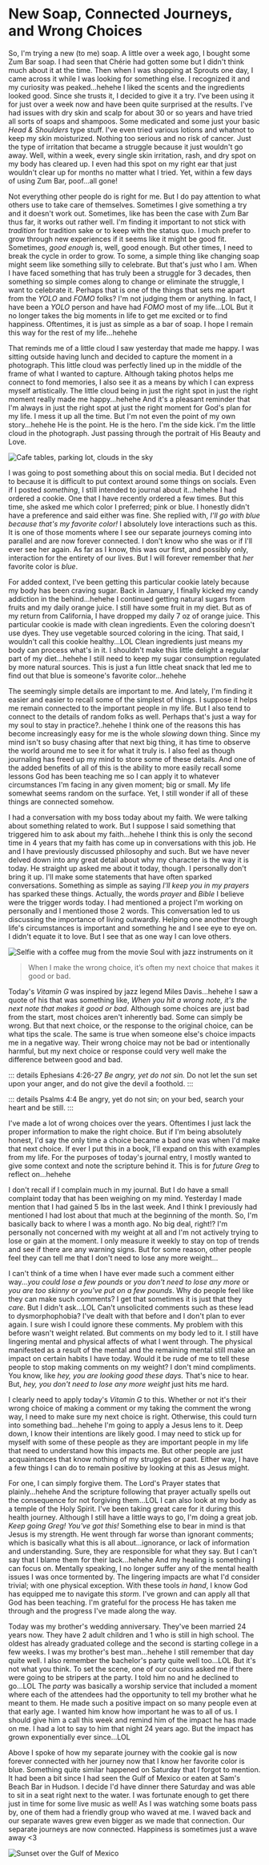 # New Soap, Connected Journeys, and Wrong Choices

So, I'm trying a new (to me) soap. A little over a week ago, I bought some Zum Bar soap. I had seen that Chérie had gotten some but I didn't think much about it at the time. Then when I was shopping at Sprouts one day, I came across it while I was looking for something else. I recognized it and my curiosity was peaked...hehehe I liked the scents and the ingredients looked good. Since she trusts it, I decided to give it a try. I've been using it for just over a week now and have been quite surprised at the results. I've had issues with dry skin and scalp for about 30 or so years and have tried all sorts of soaps and shampoos. Some medicated and some just your basic *Head & Shoulders* type stuff. I've even tried various lotions and whatnot to keep my skin moisturized. Nothing too serious and no risk of cancer. Just the type of irritation that became a struggle because it just wouldn't go away. Well, within a week, every single skin irritation, rash, and dry spot on my body has cleared up. I even had this spot on my right ear that just wouldn't clear up for months no matter what I tried. Yet, within a few days of using Zum Bar, poof...all gone!

Not everything other people do is right for me. But I do pay attention to what others use to take care of themselves. Sometimes I give something a try and it doesn't work out. Sometimes, like has been the case with Zum Bar thus far, it works out rather well. I'm finding it important to not stick with *tradition* for tradition sake or to keep with the status quo. I much prefer to grow through new experiences if it seems like it might be good fit. Sometimes, *good enough* is, well, good enough. But other times, I need to break the cycle in order to grow. To some, a simple thing like changing soap might seem like something silly to celebrate. But that's just who I am. When I have faced something that has truly been a struggle for 3 decades, then something so simple comes along to change or eliminate the struggle, I want to celebrate it. Perhaps that is one of the things that sets me apart from the *YOLO* and *FOMO* folks? I'm not judging them or anything. In fact, I have been a *YOLO* person and have had *FOMO* most of my life...LOL But it no longer takes the big moments in life to get me excited or to find happiness. Oftentimes, it is just as simple as a bar of soap. I hope I remain this way for the rest of my life...hehehe

That reminds me of a little cloud I saw yesterday that made me happy. I was sitting outside having lunch and decided to capture the moment in a photograph. This little cloud was perfectly lined up in the middle of the frame of what I wanted to capture. Although taking photos helps me connect to fond memories, I also see it as a means by which I can express myself artistically. The little cloud being in just the right spot in just the right moment really made me happy...hehehe And it's a pleasant reminder that I'm always in just the right spot at just the right moment for God's plan for my life. I mess it up all the time. But I'm not even the point of my own story...hehehe He is the point. He is the hero. I'm the side kick. I'm the little cloud in the photograph. Just passing through the portrait of His Beauty and Love.

![Cafe tables, parking lot, clouds in the sky](./media/IMG_9869.jpeg)

I was going to post something about this on social media. But I decided not to because it is difficult to put context around some things on socials. Even if I posted *something*, I still intended to journal about it...hehehe I had ordered a cookie. One that I have recently ordered a few times. But this time, she asked me which color I preferred; pink or blue. I honestly didn't have a preference and said either was fine. She replied with, *I'll go with blue because that's my favorite color!* I absolutely love interactions such as this. It is one of those moments where I see our separate journeys coming into parallel and are now forever connected. I don't know who she was or if I'll ever see her again. As far as I know, this was our first, and possibly only, interaction for the entirety of our lives. But I will forever remember that *her* favorite color is *blue*.

For added context, I've been getting this particular cookie lately because my body has been craving sugar. Back in January, I finally kicked my candy addiction in the behind...hehehe I continued getting natural sugars from fruits and my daily orange juice. I still have some fruit in my diet. But as of my return from California, I have dropped my daily 7 oz of orange juice. This particular cookie is made with clean ingredients. Even the coloring doesn't use dyes. They use vegetable sourced coloring in the icing. That said, I wouldn't call this cookie healthy...LOL Clean ingredients just means my body can process what's in it. I shouldn't make this little delight a regular part of my diet...hehehe I still need to keep my sugar consumption regulated by more natural sources. This is just a fun little cheat snack that led me to find out that blue is someone's favorite color...hehehe

The seemingly simple details are important to me. And lately, I'm finding it easier and easier to recall some of the simplest of things. I suppose it helps me remain connected to the important people in my life. But I also tend to connect to the details of random folks as well. Perhaps that's just a way for my soul to stay in practice?..hehehe I think one of the reasons this has become increasingly easy for me is the whole *slowing* down thing. Since my mind isn't so busy chasing after that next big thing, it has time to observe the world around me to see it for what it truly is. I also feel as though journaling has freed up my mind to store some of these details. And one of the added benefits of all of this is the ability to more easily recall some lessons God has been teaching me so I can apply it to whatever circumstances I'm facing in any given moment; big or small. My life somewhat seems random on the surface. Yet, I still wonder if all of these things are connected somehow.

I had a conversation with my boss today about my faith. We were talking about something related to work. But I suppose I said something that triggered him to ask about my faith...hehehe I think this is only the second time in 4 years that my faith has come up in conversations with this job. He and I have previously discussed philosophy and such. But we have never delved down into any great detail about why my character is the way it is today. He straight up asked me about it today, though. I personally don't bring it up. I'll make some statements that have often sparked conversations. Something as simple as saying *I'll keep you in my prayers* has sparked these things. Actually, the words *prayer* and *Bible* I believe were the trigger words today. I had mentioned a project I'm working on personally and I mentioned those 2 words. This conversation led to us discussing the importance of living outwardly. Helping one another through life's circumstances is important and something he and I see eye to eye on. I didn't equate it to love. But I see that as one way I can love others.

![Selfie with a coffee mug from the movie Soul with jazz instruments on it](./media/IMG_9891.jpeg)

> When I make the wrong choice, it’s often my next choice that makes it good or bad.

Today's *Vitamin G* was inspired by jazz legend Miles Davis...hehehe I saw a quote of his that was something like, *When you hit a wrong note, it's the next note that makes it good or bad.* Although some choices are just bad from the start, most choices aren't inherently bad. Some can simply be wrong. But that next choice, or the response to the original choice, can be what tips the scale. The same is true when someone else's choice impacts me in a negative way. Their wrong choice may not be bad or intentionally harmful, but my next choice or response could very well make the difference between good and bad.

::: details Ephesians 4:26-27
*Be angry, yet do not sin.* Do not let the sun set upon your anger, and do not give the devil a foothold.
:::

::: details Psalms 4:4
Be angry, yet do not sin; on your bed, search your heart and be still.
:::

I've made a lot of wrong choices over the years. Oftentimes I just lack the proper information to make the right choice. But if I'm being absolutely honest, I'd say the only time a choice became a bad one was when I'd make that next choice. If ever I put this in a book, I'll expand on this with examples from my life. For the purposes of today's journal entry, I mostly wanted to give some context and note the scripture behind it. This is for *future Greg* to reflect on...hehehe

I don't recall if I complain much in my journal. But I do have a small complaint today that has been weighing on my mind. Yesterday I made mention that I had gained 5 lbs in the last week. And I think I previously had mentioned I had lost about that much at the beginning of the month. So, I'm basically back to where I was a month ago. No big deal, right!? I'm personally not concerned with my weight at all and I'm not actively trying to lose or gain at the moment. I only measure it weekly to stay on top of trends and see if there are any warning signs. But for some reason, other people feel they can tell me that I don't need to lose any more weight...

I can't think of a time when I have ever made such a comment either way...*you could lose a few pounds* or *you don't need to lose any more* or *you are too skinny* or *you've put on a few pounds*. Why do people feel like they can make such comments? I get that sometimes it is just that they *care*. But I didn't ask...LOL Can't unsolicited comments such as these lead to dysmorphophobia? I've dealt with that before and I don't plan to ever again. I sure wish I could ignore these comments. My problem with this before wasn't weight related. But comments on my body led to it. I still have lingering mental and physical affects of what I went through. The physical manifested as a result of the mental and the remaining mental still make an impact on certain habits I have today. Would it be rude of me to tell these people to stop making comments on my weight? I don't mind compliments. You know, like *hey, you are looking good these days.* That's nice to hear. But, *hey, you don't need to lose any more weight* just hits me hard.

I clearly need to apply today's *Vitamin G* to this. Whether or not it's their wrong choice of making a comment or my taking the comment the wrong way, I need to make sure my next choice is right. Otherwise, this could turn into something bad...hehehe I'm going to apply a Jesus lens to it. Deep down, I know their intentions are likely good. I may need to stick up for myself with some of these people as they are important people in my life that need to understand how this impacts me. But other people are just acquaintances that know nothing of my struggles or past. Either way, I have a few things I can do to remain positive by looking at this as Jesus might.

For one, I can simply forgive them. The Lord's Prayer states that plainly...hehehe And the scripture following that prayer actually spells out the consequence for not forgiving them...LOL I can also look at my body as a temple of the Holy Spirit. I've been taking great care for it during this health journey. Although I still have a little ways to go, I'm doing a great job. *Keep going Greg! You've got this!* Something else to bear in mind is that Jesus is my strength. He went through far worse than ignorant comments; which is basically what this is all about...ignorance, or lack of information and understanding. Sure, they are responsible for what they say. But I can't say that I blame them for their lack...hehehe And my healing is something I can focus on. Mentally speaking, I no longer suffer any of the mental health issues I was once tormented by. The lingering impacts are what I'd consider trivial; with one physical exception. With these tools *in hand*, I know God has equipped me to navigate this *storm*. I've grown and can apply all that God has been teaching. I'm grateful for the process He has taken me through and the progress I've made along the way.

Today was my brother's wedding anniversary. They've been married 24 years now. They have 2 adult children and 1 who is still in high school. The oldest has already graduated college and the second is starting college in a few weeks. I was my brother's best man...hehehe I still remember that day quite well. I also remember the bachelor's party quite well too...LOL But it's not what you think. To set the scene, one of our cousins asked me if there were going to be stripers at the party. I told him no and he declined to go...LOL The *party* was basically a worship service that included a moment where each of the attendees had the opportunity to tell my brother what he meant to them. He made such a positive impact on so many people even at that early age. I wanted him know how important he was to all of us. I should give him a call this week and remind him of the impact he has made on me. I had a lot to say to him that night 24 years ago. But the impact has grown exponentially ever since...LOL

Above I spoke of how my separate journey with the cookie gal is now forever connected with her journey now that I know her favorite color is blue. Something quite similar happened on Saturday that I forgot to mention. It had been a bit since I had seen the Gulf of Mexico or eaten at Sam's Beach Bar in Hudson. I decide I'd have dinner there Saturday and was able to sit in a seat right next to the water. I was fortunate enough to get there just in time for some live music as well! As I was watching some boats pass by, one of them had a friendly group who waved at me. I waved back and our separate waves grew even bigger as we made that connection. Our separate journeys are now connected. Happiness is sometimes just a wave away <3

![Sunset over the Gulf of Mexico](./media/IMG_9848.jpeg)
